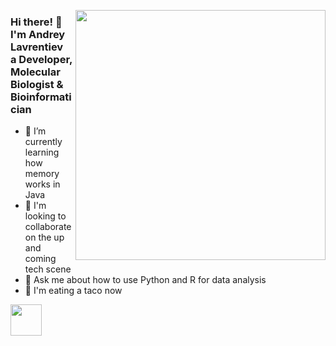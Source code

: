   <a><img src="https://cdn.lynda.com/course/802862/802862-637491275457563738-16x9.jpg" align="right" width="400px"></a>
<h3>Hi there! 👋<br>I'm Andrey Lavrentiev<br>a Developer, Molecular Biologist & Bioinformatician</h3>


- 🌱 I’m currently learning how memory works in Java
- 👯 I'm looking to collaborate on the up and coming tech scene
- 💬 Ask me about how to use Python and R for data analysis
- 🌮 I'm eating a taco now

<a href = "https://open.spotify.com/playlist/37i9dQZF1DX5trt9i14X7j?si=5c950e8556374155"><img src="https://yt3.ggpht.com/a/AATXAJxjWgLOjlypnyg6xzxzvCJFXb6wYePc2-kI7tuCdg=s900-c-k-c0xffffffff-no-rj-mo" align="left" width="50px"></a>




<!--


### Hi there 👋
**DrPierreChang/DrPierreChang** is a ✨ _special_ ✨ repository because its `README.md` (this file) appears on your GitHub profile.

Here are some ideas to get you started:
 - ⚡ Fun fact: ...
- 😄 Pronouns: ...
- 📫 How to reach me: ...
- 🔭 I’m currently working on Developing and Delivering Software with Docker
- 🤔 I’m looking for help with best practices of deploying several django web apps on apache server
-->
